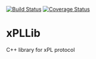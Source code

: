 [![Build Status](https://travis-ci.org/FragJage/xPLLib.svg?branch=master)](https://travis-ci.org/FragJage/xPLLib)
[![Coverage Status](https://coveralls.io/repos/github/FragJage/xPLLib/badge.svg?branch=master&bust=1)](https://coveralls.io/github/FragJage/xPLLib?branch=master)
# xPLLib
C++ library for xPL protocol
